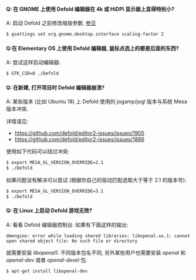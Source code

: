 #### Q: 在 GNOME 上使用 Defold 编辑器在 4k 或 HiDPI 显示器上显得特别小?

A: 启动 Defold 之前修改缩放参数. [参见](https://unix.stackexchange.com/a/552411)

```bash
$ gsettings set org.gnome.desktop.interface scaling-factor 2
```


#### Q:在 Elementary OS 上使用 Defold 编辑器, 鼠标点选上的都是后面的东西?

A: 尝试这样启动编辑器:

```bash
$ GTK_CSD=0 ./Defold
```


#### Q: 在新建, 打开项目时 Defold 编辑器崩溃?

A: 某些版本 (比如 Ubuntu 18) 上 Defold 使用的 jogamp/jogl 版本与系统 Mesa 版本冲突.

详情请见:

  - https://github.com/defold/editor2-issues/issues/1905
  - https://github.com/defold/editor2-issues/issues/1886

使用如下代码可以绕过冲突:

```bash
$ export MESA_GL_VERSION_OVERRIDE=2.1
$ ./Defold
```

如果问题没有解决可以尝试 (根据你自己的驱动匹配选取大于等于 2.1 的版本号):

```bash
$ export MESA_GL_VERSION_OVERRIDE=3.1
$ ./Defold
```


#### Q: 在 Linux 上启动 Defold 游戏无效?

A: 看看 Defold 编辑器控制台. 如果有下面这样的输出:

```
dmengine: error while loading shared libraries: libopenal.so.1: cannot open shared object file: No such file or directory
```

就需要安装 *libopenal1*. 不同版本包名不同, 另外某些用户也需要安装 *openal* 和 *openal-dev* 或者 *openal-devel* 包.

```bash
$ apt-get install libopenal-dev
```
